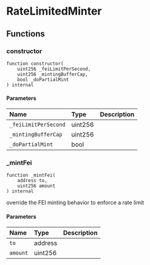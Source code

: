 # RateLimitedMinter

## Functions

### constructor

```solidity
function constructor(
    uint256 _feiLimitPerSecond,
    uint256 _mintingBufferCap,
    bool _doPartialMint
) internal
```

#### Parameters

| Name | Type | Description |
| :--- | :--- | :---------- |
| `_feiLimitPerSecond` | uint256 |  |
| `_mintingBufferCap` | uint256 |  |
| `_doPartialMint` | bool |  |

### _mintFei

```solidity
function _mintFei(
    address to,
    uint256 amount
) internal
```

override the FEI minting behavior to enforce a rate limit

#### Parameters

| Name | Type | Description |
| :--- | :--- | :---------- |
| `to` | address |  |
| `amount` | uint256 |  |

